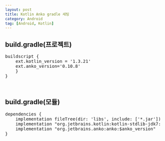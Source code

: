 ```yaml
---
layout: post
title: Kotlin Anko gradle 세팅
category: Android
tag: [Android, Kotlin]
---
```


## build.gradle(프로젝트)

<pre class="prettyptint">
buildscript {
    ext.kotlin_version = '1.3.21'
    ext.anko_version='0.10.8'
    }
}
</pre>

<br>

## build.gradle(모듈)

<pre class="prettyptint">
dependencies {
    implementation fileTree(dir: 'libs', include: ['*.jar'])
    implementation "org.jetbrains.kotlin:kotlin-stdlib-jdk7:$kotlin_version"
    implementation "org.jetbrains.anko:anko:$anko_version"
}
</pre>